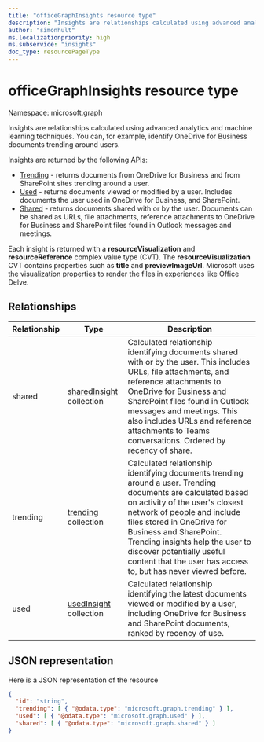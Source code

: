 ```yaml
---
title: "officeGraphInsights resource type"
description: "Insights are relationships calculated using advanced analytics and machine learning techniques. You can, for example, identify OneDrive for Business documents trending around users."
author: "simonhult"
ms.localizationpriority: high
ms.subservice: "insights"
doc_type: resourcePageType
---
```


# officeGraphInsights resource type

Namespace: microsoft.graph

Insights are relationships calculated using advanced analytics and machine learning techniques. You can, for example, identify OneDrive for Business documents trending around users.

Insights are returned by the following APIs:

- [Trending](insights-trending.md) - returns documents from OneDrive for Business and from SharePoint sites trending around a user.
- [Used](insights-used.md) - returns documents viewed or modified by a user. Includes documents the user used in OneDrive for Business, and SharePoint.
- [Shared](insights-shared.md) - returns documents shared with or by the user. Documents can be shared as URLs, file attachments, reference attachments to OneDrive for Business and SharePoint files found in Outlook messages and meetings.

Each insight is returned with a **resourceVisualization** and **resourceReference** complex value type (CVT). The **resourceVisualization** CVT contains properties such as **title** and **previewImageUrl**. Microsoft uses the visualization properties to render the files in experiences like Office Delve.

## Relationships

| Relationship      | Type          | Description  |
| ------------- |---------------| -------------|
| shared    	| [sharedInsight](insights-shared.md) collection		| Calculated relationship identifying documents shared with or by the user. This includes URLs, file attachments, and reference attachments to OneDrive for Business and SharePoint files found in Outlook messages and meetings. This also includes URLs and reference attachments to Teams conversations. Ordered by recency of share.|
| trending    	| [trending](insights-trending.md) collection		| Calculated relationship identifying documents trending around a user. Trending documents are calculated based on activity of the user's closest network of people and include files stored in OneDrive for Business and SharePoint. Trending insights help the user to discover potentially useful content that the user has access to, but has never viewed before.|
| used    	| [usedInsight](insights-used.md) collection		| Calculated relationship identifying the latest documents viewed or modified by a user, including OneDrive for Business and SharePoint documents, ranked by recency of use.|

## JSON representation

Here is a JSON representation of the resource
<!-- {
  "blockType": "resource",
  "keyProperty":"id",
  "baseType":"microsoft.graph.entity",
  "optionalProperties": [
    "trending",
    "used",
    "shared"
  ],
  "@odata.type": "microsoft.graph.officeGraphInsights"
}-->

```json
{
  "id": "string",
  "trending": [ { "@odata.type": "microsoft.graph.trending" } ],
  "used": [ { "@odata.type": "microsoft.graph.used" } ],
  "shared": [ { "@odata.type": "microsoft.graph.shared" } ]
}
```

